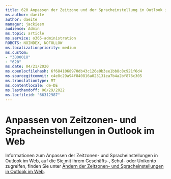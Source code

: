 ```yaml
---
title: 620 Anpassen der Zeitzone und der Spracheinstellung in Outlook im Web
ms.author: daeite
author: daeite
manager: jackiesm
audience: Admin
ms.topic: article
ms.service: o365-administration
ROBOTS: NOINDEX, NOFOLLOW
ms.localizationpriority: medium
ms.custom:
- "3800018"
- "620"
ms.date: 04/21/2020
ms.openlocfilehash: 6f6841068970db43c126e0b3ee1bb8c8c921f6d4
ms.sourcegitcommit: c4e8c29a94f840816a023131ea7b4a2bf876c305
ms.translationtype: MT
ms.contentlocale: de-DE
ms.lasthandoff: 06/29/2022
ms.locfileid: "66312987"
---
```

# <a name="adjust-time-zone-and-language-settings-in-outlook-on-the-web"></a>Anpassen von Zeitzonen- und Spracheinstellungen in Outlook im Web

Informationen zum Anpassen der Zeitzonen- und Spracheinstellungen in Outlook im Web, auf die Sie mit Ihrem Geschäfts-, Schul- oder Unikonto zugreifen, finden Sie unter [Ändern der Zeitzonen- und Spracheinstellungen in Outlook im Web](https://support.office.com/article/65239869-12e7-4a9d-bca1-76b0ad7ce273d).
  